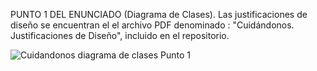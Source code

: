 

PUNTO 1 DEL ENUNCIADO (Diagrama de Clases). Las justificaciones de diseño se encuentran el el archivo PDF denominado : "Cuidándonos. Justificaciones de Diseño", incluido en el repositorio.



![Cuidandonos  diagrama de clases  Punto 1](https://github.com/GabrielBorre/Cuidandonos.-Practica_Entregable-DDS/assets/83511268/89945cce-a00c-4ef1-85ba-7dc4eceb361f)
